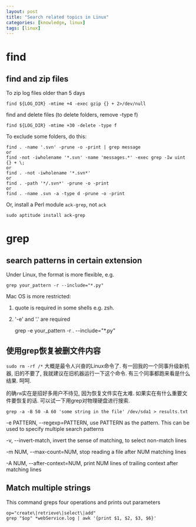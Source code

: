 ```yaml
---
layout: post
title: "Search related topics in Linux"
categories: [knowledge, linux]
tags: [linux]
---
```


find
=====

find and zip files
--------------------

To zip log files older than 5 days

    find ${LOG_DIR} -mtime +4 -exec gzip {} + 2>/dev/null

find and delete files (to delete folders, remove -type f)

    find ${LOG_DIR} -mtime +30 -delete -type f

To exclude some folders, do this:

    find . -name '.svn' -prune -o -print | grep message
    or 
    find -not -iwholename '*.svn' -name 'messages.*' -exec grep -Iw uint {} + \;
    or
    find . -not -iwholename '*.svn*'
    or 
    find . -path '*/.svn*' -prune -o -print
    or 
    find . -name .svn -a -type d -prune -o -print

Or, install a Perl module `ack-grep`, not `ack`

    sudo aptitude install ack-grep

grep
======

## search patterns in certain extension
Under Linux, the format is more flexible, e.g. 

    grep your_pattern -r --include="*.py"
    
Mac OS is more restricted: 
1. quote is required in some shells e.g. zsh. 
2. '-e' and '.' are required 

    grep -e your_pattern -r . --include="*.py"

使用grep恢复被删文件内容
-------------------------

`sudo rm -rf /*` 大概是最令人兴奋的Linux命令了. 有一回我的一个同事升级新机器, 旧的不要了, 
我就建议在旧机器运行一下这个命令. 有三个同事都跑来看是什么结果. 呵呵. 

的确`rm`实在是招好多用户不待见, 因为恢复文件实在太难. 
如果实在有什么重要文件要恢复的话. 可以试一下用grep对物理硬盘进行搜索. 

    grep -a -B 50 -A 60 'some string in the file' /dev/sda1 > results.txt

-e PATTERN, --regexp=PATTERN, use PATTERN as the pattern. This can be used to specify multiple search patterns

-v, --invert-match, invert the sense of matching, to select non-match lines

-m NUM, --max-count=NUM, stop reading a file after NUM matching lines

-A NUM, --after-context=NUM, print NUM lines of trailing context after matching lines

Match multiple strings
-------------------------

This command greps four operations and prints out parameters

    op="create\|retrieve\|select\|add"
    grep "$op" *webService.log | awk '{print $1, $2, $3, $6}'
    

